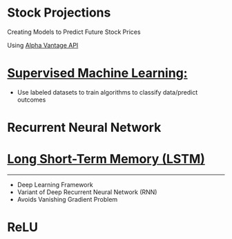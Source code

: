 # **Stock Projections**
Creating Models to Predict Future Stock Prices 

Using [Alpha Vantage API](https://www.alphavantage.co/documentation/#)

# [Supervised Machine Learning:](https://www.ibm.com/cloud/learn/supervised-learning)
- Use labeled datasets to train algorithms to classify data/predict outcomes 

# Recurrent Neural Network 

# [Long Short-Term Memory (LSTM)](longShortTermMemory)
---
- Deep Learning Framework
- Variant of Deep Recurrent Neural Network (RNN)
- Avoids Vanishing Gradient Problem

# ReLU
